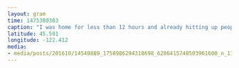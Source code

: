 ```yaml
---
layout: gram
time: 1475380303
caption: "I was home for less than 12 hours and already hitting up people on craigslist. That case tho!"
latitude: 45.591
longitude: -122.412
media:
- media/posts/201610/14549889_1758986294318698_6286415748503961600_n_17842877830171803.jpg
---
```

